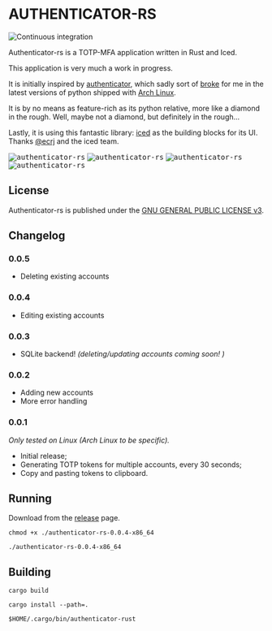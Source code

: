 AUTHENTICATOR-RS
==================
![Continuous integration](https://github.com/grumlimited/authenticator-rs/workflows/Continuous%20integration/badge.svg?branch=master)

Authenticator-rs is a TOTP-MFA application written in Rust and Iced.

This application is very much a work in progress.

It is initially inspired by [authenticator](https://gitlab.gnome.org/World/Authenticator), which sadly sort of 
[broke](https://aur.archlinux.org/packages/authenticator/) for me 
in the latest versions of python shipped with [Arch Linux](https://www.archlinux.org/).

It is by no means as feature-rich as its python relative, more like a diamond in the rough. Well, maybe not a diamond, 
but definitely in the rough...

Lastly, it is using this fantastic library: [iced](https://github.com/hecrj/iced) as the building blocks for its UI.
Thanks [@ecrj](https://github.com/hecrj) and the iced team.

<kbd>![authenticator-rs](./authenticator-rs-main2.png "Main view")</kbd>
<kbd>![authenticator-rs](./authenticator-rs-add-account.png "Adding account")</kbd>
<kbd>![authenticator-rs](./authenticator-rs-group-view.png "Group view")</kbd>
<kbd>![authenticator-rs](./authenticator-rs-account-edit2.png "Edit account")</kbd>

## License

Authenticator-rs is published under the [GNU GENERAL PUBLIC LICENSE v3](./README.md).

## Changelog

### 0.0.5

* Deleting existing accounts


### 0.0.4

* Editing existing accounts

### 0.0.3

* SQLite backend! _(deleting/updating accounts coming soon! )_

### 0.0.2

* Adding new accounts
* More error handling

### 0.0.1

_Only tested on Linux (Arch Linux to be specific)._

* Initial release;
* Generating TOTP tokens for multiple accounts, every 30 seconds;
* Copy and pasting tokens to clipboard.

## Running

Download from the [release](https://github.com/grumlimited/authenticator-rs/releases) page.

    chmod +x ./authenticator-rs-0.0.4-x86_64

    ./authenticator-rs-0.0.4-x86_64

## Building

    cargo build
    
    cargo install --path=.
    
    $HOME/.cargo/bin/authenticator-rust
    